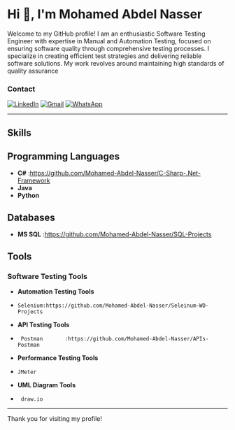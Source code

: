 # Hi 👋, I'm Mohamed Abdel Nasser

Welcome to my GitHub profile! I am an enthusiastic Software Testing Engineer with expertise in Manual and Automation Testing,
focused on ensuring software quality through comprehensive testing processes.
I specialize in creating efficient test strategies and delivering reliable software solutions. My work revolves around maintaining high standards of quality assurance





### Contact 
[![LinkedIn](https://img.shields.io/badge/LinkedIn-blue?style=for-the-badge&logo=linkedin)](https://www.linkedin.com/in/mohamed-abdel-nasser-75014019a/)
[![Gmail](https://img.shields.io/badge/Email-red?style=for-the-badge&logo=gmail&logoColor=white)](mailto:m.a.nasser113@gmail.com)
[![WhatsApp](https://img.shields.io/badge/WhatsApp-green?style=for-the-badge&logo=whatsapp&logoColor=white)](http://wa.me/+201018127745)

---

## Skills

## Programming Languages
- **C#**           :https://github.com/Mohamed-Abdel-Nasser/C-Sharp-.Net-Framework
- **Java**
- **Python**

## Databases
- **MS SQL**       :https://github.com/Mohamed-Abdel-Nasser/SQL-Projects

## Tools
### Software Testing Tools

- **Automation Testing Tools**
- 
      Selenium:https://github.com/Mohamed-Abdel-Nasser/Seleinum-WD-Projects
     
- **API Testing Tools**
- 
       Postman       :https://github.com/Mohamed-Abdel-Nasser/APIs-Postman

- **Performance Testing Tools**
-  
      JMeter

- **UML Diagram Tools**
- 
       draw.io

---

  Thank you for visiting my profile!

